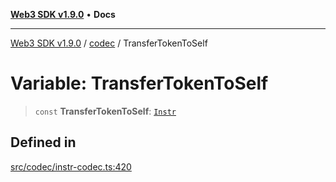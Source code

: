 [**Web3 SDK v1.9.0**](../../../README.md) • **Docs**

***

[Web3 SDK v1.9.0](../../../globals.md) / [codec](../README.md) / TransferTokenToSelf

# Variable: TransferTokenToSelf

> `const` **TransferTokenToSelf**: [`Instr`](../type-aliases/Instr.md)

## Defined in

[src/codec/instr-codec.ts:420](https://github.com/Mystic-Nayy/alephium-web3/blob/ee41f5e0e7d7fb0b155fe62f05b2ac03772895ca/packages/web3/src/codec/instr-codec.ts#L420)
